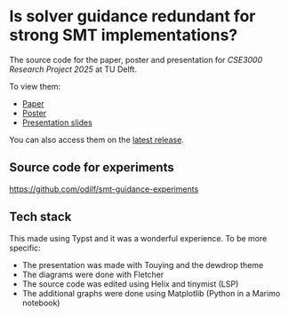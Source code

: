 # Is solver guidance redundant for strong SMT implementations?

The source code for the paper, poster and presentation for _CSE3000 Research Project 2025_ at TU Delft.

To view them:
- [Paper](https://github.com/odilf/bachelor-thesis/releases/download/2025-06-25/paper.pdf)
- [Poster](https://github.com/odilf/bachelor-thesis/releases/download/2025-06-25/poster.pdf)
- [Presentation slides](https://github.com/odilf/bachelor-thesis/releases/download/2025-06-25/presentation.pdf)

You can also access them on the [latest release](https://github.com/odilf/bachelor-thesis/releases).

## Source code for experiments

https://github.com/odilf/smt-guidance-experiments

## Tech stack

This made using Typst and it was a wonderful experience. To be more specific:
- The presentation was made with Touying and the dewdrop theme
- The diagrams were done with Fletcher
- The source code was edited using Helix and tinymist (LSP)
- The additional graphs were done using Matplotlib (Python in a Marimo notebook)
